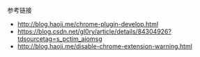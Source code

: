 
参考链接

- http://blog.haoji.me/chrome-plugin-develop.html
- https://blog.csdn.net/gl0ry/article/details/84304926?tdsourcetag=s_pctim_aiomsg
- http://blog.haoji.me/disable-chrome-extension-warning.html
